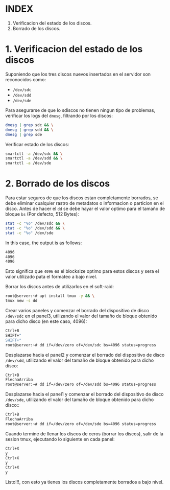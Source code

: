 # INDEX

1. Verificacion del estado de los discos.
2. Borrado de los discos.

# 1. Verificacion del estado de los discos

Suponiendo que los tres discos nuevos insertados en el servidor son reconocidos como:
- `/dev/sdc`
- `/dev/sdd`
- `/dev/sde`

Para asegurarse de que lo sdiscos no tienen ningun tipo de problemas, verificar los logs del `dmesg`, filtrando por los discos:
```bash
dmesg | grep sdc && \
dmesg | grep sdd && \
dmesg | grep sde
```

Verificar estado de los discos:
```bash
smartctl -a /dev/sdc && \
smartctl -a /dev/sdd && \
smartctl -a /dev/sde
```

# 2. Borrado de los discos

Para estar seguros de que los discos estan completamente borrados, se debe eliminar cualquier rastro de metadatos o informacion o particion en el disco. Antes de hacer el `dd` se debe hayar el valor optimo para el tamaño de bloque `bs` (Por defecto, 512 Bytes):
```bash
stat -c "%o" /dev/sdc && \
stat -c "%o" /dev/sdd && \
stat -c "%o" /dev/sde
```

In this case, the output is as follows:
```bash
4096
4096
4096
```

Esto significa que `4096` es el blocksize optimo para estos discos y sera el valor utilizado pata el formateo a bajo nivel.

Borrar los discos antes de utilizarlos en el soft-raid:
```bash
root@server:~# apt install tmux -y && \
tmux new -s dd
```

Crear varios paneles y comenzar el borrado del dispositivo de disco `/dev/sdc` en el panel3, utilizando el valor del tamaño de bloque obtenido para dicho disco (en este caso, 4096):
```bash
Ctrl+B
SHIFT+"
SHIFT+"
root@server:~# dd if=/dev/zero of=/dev/sdc bs=4096 status=progress
```

Desplazarse hacia el panel2 y comenzar el borrado del dispositivo de disco `/dev/sdd`, utilizando el valor del tamaño de bloque obtenido para dicho disco:
```bash
Ctrl+B
FlechaArriba
root@server:~# dd if=/dev/zero of=/dev/sdd bs=4096 status=progress
```

Desplazarse hacia el panel1 y comenzar el borrado del dispositivo de disco `/dev/sde`, utilizando el valor del tamaño de bloque obtenido para dicho disco::
```bash
Ctrl+B
FlechaArriba
root@server:~# dd if=/dev/zero of=/dev/sde bs=4096 status=progress
```

Cuando termine de llenar los discos de ceros (borrar los discos), salir de la sesion tmux, ejecutando lo siguiente en cada panel:
```bash
Ctrl+X
y
Ctrl+X
y
Ctrl+X
y
```

Listo!!!, con esto ya tienes los discos completamente borrados a bajo nivel.

